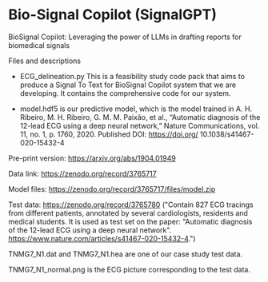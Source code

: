 # Bio-Signal Copilot (SignalGPT)
BioSignal Copilot: Leveraging the power of LLMs in drafting reports for biomedical signals

Files and descriptions

- ECG_delineation.py This is a feasibility study code pack that aims to produce a Signal To Text for BioSignal Copilot system that we are developing. It contains the comprehensive code for our system.



- model.hdf5 is our predictive model, which is the model trained in 
A. H. Ribeiro, M. H. Ribeiro, G. M. M. Paixão, et al., “Automatic diagnosis of the 12-lead ECG using a deep neural network,” Nature Communications, vol. 11, no. 1, p. 1760, 2020. Published DOI: https://doi.org/ 10.1038/s41467-020-15432-4

Pre-print version: https://arxiv.org/abs/1904.01949

Data link: https://zenodo.org/record/3765717

Model files: https://zenodo.org/record/3765717/files/model.zip

Test data: https://zenodo.org/record/3765780 ("Contain 827 ECG tracings from different patients, annotated by several cardiologists, residents and medical students. It is used as test set on the paper: "Automatic diagnosis of the 12-lead ECG using a deep neural network". https://www.nature.com/articles/s41467-020-15432-4.")



TNMG7_N1.dat and TNMG7_N1.hea are one of our case study test data.

TNMG7_N1_normal.png is the ECG picture corresponding to the test data.

